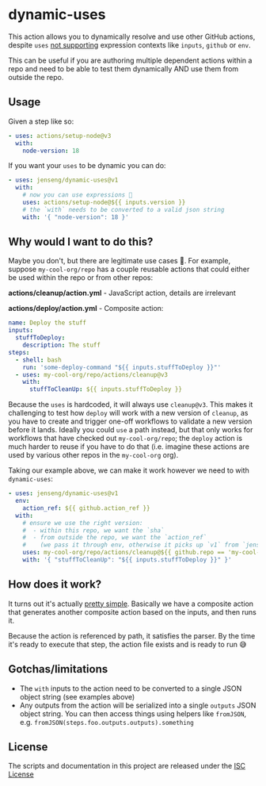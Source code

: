 # dynamic-uses

This action allows you to dynamically resolve and use other GitHub actions, despite `uses` [not supporting](https://github.com/actions/runner/issues/895) expression contexts like `inputs`, `github` or `env`.

This can be useful if you are authoring multiple dependent actions within a repo and need to be able to test them dynamically AND use them from outside the repo.

## Usage

Given a step like so:

```yaml
- uses: actions/setup-node@v3
  with:
    node-version: 18
```

If you want your `uses` to be dynamic you can do:

```yaml
- uses: jenseng/dynamic-uses@v1
  with:
    # now you can use expressions 🥳
    uses: actions/setup-node@${{ inputs.version }}
    # the `with` needs to be converted to a valid json string
    with: '{ "node-version": 18 }'
```

## Why would I want to do this?

Maybe you don't, but there are legitimate use cases 🙂. For example, suppose `my-cool-org/repo` has a couple reusable actions that could either be used within the repo or from other repos:

**actions/cleanup/action.yml** - JavaScript action, details are irrelevant

**actions/deploy/action.yml** - Composite action:

```yaml
name: Deploy the stuff
inputs:
  stuffToDeploy:
    description: The stuff
steps:
  - shell: bash
    run: 'some-deploy-command "${{ inputs.stuffToDeploy }}"'
  - uses: my-cool-org/repo/actions/cleanup@v3
    with:
      stuffToCleanUp: ${{ inputs.stuffToDeploy }}
```

Because the `uses` is hardcoded, it will always use `cleanup@v3`. This makes it challenging to test how `deploy` will work with a new version of `cleanup`, as you have to create and trigger one-off workflows to validate a new version before it lands. Ideally you could `use` a path instead, but that only works for workflows that have checked out `my-cool-org/repo`; the `deploy` action is much harder to reuse if you have to do that (i.e. imagine these actions are used by various other repos in the `my-cool-org` org).

Taking our example above, we can make it work however we need to with `dynamic-uses`:

```yaml
- uses: jenseng/dynamic-uses@v1
  env:
    action_ref: ${{ github.action_ref }}
  with:
    # ensure we use the right version:
    #  - within this repo, we want the `sha`
    #  - from outside the repo, we want the `action_ref`
    #    (we pass it through env, otherwise it picks up `v1` from `jenseng/dynamic-uses@v1`)
    uses: my-cool-org/repo/actions/cleanup@${{ github.repo == 'my-cool-org/repo' && github.sha || env.action_ref }}
    with: '{ "stuffToCleanUp": "${{ inputs.stuffToDeploy }}" }'
```

## How does it work?

It turns out it's actually [pretty simple](./action.yml). Basically we have a composite action that generates another composite action based on the inputs, and then runs it.

Because the action is referenced by path, it satisfies the parser. By the time it's ready to execute that step, the action file exists and is ready to run 😅

## Gotchas/limitations

- The `with` inputs to the action need to be converted to a single JSON object string (see examples above)
- Any outputs from the action will be serialized into a single `outputs` JSON object string. You can then access things using helpers like `fromJSON`, e.g. `fromJSON(steps.foo.outputs.outputs).something`

## License

The scripts and documentation in this project are released under the [ISC License](./LICENSE.md)
